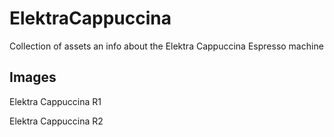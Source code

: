 # ElektraCappuccina
Collection of assets an info about the Elektra Cappuccina Espresso machine

## Images
Elektra Cappuccina R1

Elektra Cappuccina R2

## 
